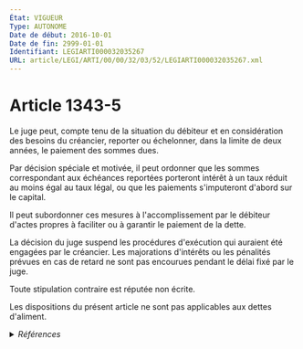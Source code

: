 ```yaml
---
État: VIGUEUR
Type: AUTONOME
Date de début: 2016-10-01
Date de fin: 2999-01-01
Identifiant: LEGIARTI000032035267
URL: article/LEGI/ARTI/00/00/32/03/52/LEGIARTI000032035267.xml
---
```


<h1>Article 1343-5</h1>

Le juge peut, compte tenu de la situation du débiteur et en considération des
besoins du créancier, reporter ou échelonner, dans la limite de deux années, le
paiement des sommes dues.<br />

Par décision spéciale et motivée, il peut ordonner que les sommes correspondant
aux échéances reportées porteront intérêt à un taux réduit au moins égal au taux
légal, ou que les paiements s'imputeront d'abord sur le capital.<br />

Il peut subordonner ces mesures à l'accomplissement par le débiteur d'actes
propres à faciliter ou à garantir le paiement de la dette.<br />

La décision du juge suspend les procédures d'exécution qui auraient été engagées
par le créancier. Les majorations d'intérêts ou les pénalités prévues en cas de
retard ne sont pas encourues pendant le délai fixé par le juge.<br />

Toute stipulation contraire est réputée non écrite.<br />

Les dispositions du présent article ne sont pas applicables aux dettes
d'aliment.


<details>
  <summary><em>Références</em></summary>

  <h2>Articles faisant référence à l'article</h2>
  
  <ul>
    <li>
      <a href="https://legal.tricoteuses.fr//redirection/LEGIARTI000047398359?vers=git&vers=legifrance">Décret n° 2023-248 du 3 avril 2023 relatif au conventionnement à l'aide personnalisée au logement des logements-foyers situés en Guadeloupe, Guyane, Martinique, à La Réunion et à Mayotte - article 6 ENTIEREMENT_MODIF</a> CITATION source
    </li>
    <li>
      <a href="https://legal.tricoteuses.fr//redirection/LEGIARTI000041899335?vers=git&vers=legifrance">Ordonnance n° 2020-596 du 20 mai 2020 portant adaptation des règles relatives aux difficultés des entreprises et des exploitations agricoles aux conséquences de l'épidémie de covid-19 - article 5 AUTONOME VIGUEUR, en vigueur depuis le 2020-05-22</a> CITATION source
    </li>
    <li>
      <a href="https://legal.tricoteuses.fr//redirection/LEGIARTI000032042757?vers=git&vers=legifrance">Code de commerce - article L611-10-1 AUTONOME VIGUEUR, en vigueur depuis le 2016-10-01</a> CITATION source
    </li>
    <li>
      <a href="https://legal.tricoteuses.fr//redirection/LEGIARTI000032042762?vers=git&vers=legifrance">Code de commerce - article L611-7 AUTONOME MODIFIE, en vigueur du 2016-10-01 au 2021-10-01</a> CITATION source
    </li>
    <li>
      <a href="https://legal.tricoteuses.fr//redirection/LEGIARTI000033202490?vers=git&vers=legifrance">Code de procédure civile - article 861-2 AUTONOME MODIFIE, en vigueur du 2016-10-01 au 2020-01-01</a> CITATION source
    </li>
    <li>
      <a href="https://legal.tricoteuses.fr//redirection/LEGIARTI000033202495?vers=git&vers=legifrance">Code de procédure civile - article 847-2 AUTONOME ABROGE, en vigueur du 2016-10-01 au 2020-01-01</a> CITATION source
    </li>
    <li>
      <a href="https://legal.tricoteuses.fr//redirection/LEGIARTI000038791107?vers=git&vers=legifrance">Code rural et de la pêche maritime - article L411-76 AUTONOME VIGUEUR, en vigueur depuis le 2020-01-01</a> CITATION source
    </li>
    <li>
      <a href="https://legal.tricoteuses.fr//redirection/LEGIARTI000039624826?vers=git&vers=legifrance">Code de procédure civile - article 861-2 AUTONOME VIGUEUR, en vigueur depuis le 2020-01-01</a> CITATION source
    </li>
    <li>
      <a href="https://legal.tricoteuses.fr//redirection/LEGIARTI000034684725?vers=git&vers=legifrance">Code de la construction et de l'habitation - article Annexe 1 au III art R353-159 AUTONOME MODIFIE, en vigueur du 2017-05-11 au 2019-09-01</a> CITATION source
    </li>
    <li>
      <a href="https://legal.tricoteuses.fr//redirection/LEGIARTI000032042863?vers=git&vers=legifrance">Code de la construction et de l'habitation - article L261-13 AUTONOME VIGUEUR, en vigueur depuis le 2016-10-01</a> CITATION source
    </li>
    <li>
      <a href="https://legal.tricoteuses.fr//redirection/LEGIARTI000032042882?vers=git&vers=legifrance">Code de la construction et de l'habitation - article L222-4 AUTONOME VIGUEUR, en vigueur depuis le 2016-10-01</a> CITATION source
    </li>
    <li>
      <a href="https://legal.tricoteuses.fr//redirection/LEGIARTI000038928963?vers=git&vers=legifrance">Code de la construction et de l'habitation - article Annexe 1 au III art R353-159 AUTONOME MODIFIE, en vigueur du 2019-09-01 au 2019-09-01</a> CITATION source
    </li>
    <li>
      <a href="https://legal.tricoteuses.fr//redirection/LEGIARTI000038834673?vers=git&vers=legifrance">Loi n° 89-462 du 6 juillet 1989 tendant à améliorer les rapports locatifs et portant modification de la loi n° 86-1290 du 23 décembre 1986 - article 24 AUTONOME MODIFIE, en vigueur du 2019-09-01 au 2023-07-29</a> CITATION source
    </li>
    <li>
      <a href="https://legal.tricoteuses.fr//redirection/LEGIARTI000037800424?vers=git&vers=legifrance">Loi n° 89-462 du 6 juillet 1989 tendant à améliorer les rapports locatifs et portant modification de la loi n° 86-1290 du 23 décembre 1986 - article 24 AUTONOME MODIFIE, en vigueur du 2019-03-01 au 2019-06-30</a> CITATION source
    </li>
    <li>
      <a href="https://legal.tricoteuses.fr//redirection/LEGIARTI000032042713?vers=git&vers=legifrance">Code de commerce - article L145-41 AUTONOME VIGUEUR, en vigueur depuis le 2016-10-01</a> CITATION source
    </li>
    <li>
      <a href="https://legal.tricoteuses.fr//redirection/LEGIARTI000032043093?vers=git&vers=legifrance">Loi n° 70-632 du 15 juillet 1970 relative à une contribution nationale à l'indemnisation des Français dépossédés de biens situés dans un territoire antérieurement placé sous la souveraineté, le protectorat ou la tutelle de la France (1). - article 60 AUTONOME VIGUEUR, en vigueur depuis le 2016-10-01</a> CITATION source
    </li>
    <li>
      <a href="https://legal.tricoteuses.fr//redirection/LEGIARTI000032043002?vers=git&vers=legifrance">Code rural et de la pêche maritime - article L418-3 AUTONOME VIGUEUR, en vigueur depuis le 2016-10-01</a> CITATION source
    </li>
    <li>
      <a href="https://legal.tricoteuses.fr//redirection/LEGIARTI000032042994?vers=git&vers=legifrance">Code rural et de la pêche maritime - article L411-76 AUTONOME MODIFIE, en vigueur du 2016-10-01 au 2020-01-01</a> CITATION source
    </li>
    <li>
      <a href="https://legal.tricoteuses.fr//redirection/LEGIARTI000033979634?vers=git&vers=legifrance">Loi n° 89-462 du 6 juillet 1989 tendant à améliorer les rapports locatifs et portant modification de la loi n° 86-1290 du 23 décembre 1986 - article 24 AUTONOME MODIFIE, en vigueur du 2017-01-29 au 2017-12-31</a> CITATION source
    </li>
    <li>
      <a href="https://legal.tricoteuses.fr//redirection/LEGIARTI000033202500?vers=git&vers=legifrance">Code de la construction et de l'habitation - article Annexe 1 au III art R353-159 AUTONOME MODIFIE, en vigueur du 2016-10-01 au 2017-05-11</a> CITATION source
    </li>
    <li>
      <a href="https://legal.tricoteuses.fr//redirection/LEGIARTI000039049027?vers=git&vers=legifrance">Code de la construction et de l'habitation - article Annexe 1 au III art R353-159 AUTONOME MODIFIE, en vigueur du 2019-09-01 au 2022-01-01</a> CITATION source
    </li>
    <li>
      <a href="https://legal.tricoteuses.fr//redirection/LEGIARTI000041899329?vers=git&vers=legifrance">Ordonnance n° 2020-596 du 20 mai 2020 portant adaptation des règles relatives aux difficultés des entreprises et des exploitations agricoles aux conséquences de l'épidémie de covid-19 - article 2 AUTONOME VIGUEUR, en vigueur depuis le 2020-05-22</a> CITATION source
    </li>
    <li>
      <a href="https://legal.tricoteuses.fr//redirection/LEGIARTI000039623757?vers=git&vers=legifrance">Code de procédure civile - article 832 AUTONOME VIGUEUR, en vigueur depuis le 2020-01-01</a> CITATION source
    </li>
    <li>
      <a href="https://legal.tricoteuses.fr//redirection/LEGIARTI000039119564?vers=git&vers=legifrance">Code de la consommation - article L314-20 AUTONOME VIGUEUR, en vigueur depuis le 2020-01-01</a> CITATION source
    </li>
    <li>
      <a href="https://legal.tricoteuses.fr//redirection/LEGIARTI000043774075?vers=git&vers=legifrance">Arrêté du 8 juillet 2021 portant modification de l'arrêté du 23 mars 2020 accordant la garantie de l'Etat aux établissements de crédit et sociétés de financement en application de l'article 6 de la loi n° 2020-289 de finances rectificative pour 2020 - article 3 ENTIEREMENT_MODIF</a> CITATION source
    </li>
    <li>
      <a href="https://legal.tricoteuses.fr//redirection/LEGIARTI000039482395?vers=git&vers=legifrance">Décret n° 2019-1333 du 11 décembre 2019 réformant la procédure civile - article 4 ENTIEREMENT_MODIF</a> CITATION source
    </li>
    <li>
      <a href="https://legal.tricoteuses.fr//redirection/LEGIARTI000033974848?vers=git&vers=legifrance">Loi n° 89-462 du 6 juillet 1989 tendant à améliorer les rapports locatifs et portant modification de la loi n° 86-1290 du 23 décembre 1986 - article 24 AUTONOME MODIFIE, en vigueur du 2017-12-31 au 2018-11-25</a> CITATION source
    </li>
    <li>
      <a href="https://legal.tricoteuses.fr//redirection/LEGIARTI000032043062?vers=git&vers=legifrance">Loi n° 48-1360 du 1 septembre 1948 portant modification et codification de la législation relative aux rapports des bailleurs et locataires ou occupants de locaux d'habitation ou à usage professionnel et instituant des allocations de logement - article 80 AUTONOME VIGUEUR, en vigueur depuis le 2016-10-01</a> CITATION source
    </li>
    <li>
      <a href="https://legal.tricoteuses.fr//redirection/LEGIARTI000036198282?vers=git&vers=legifrance">Loi n° 89-462 du 6 juillet 1989 tendant à améliorer les rapports locatifs et portant modification de la loi n° 86-1290 du 23 décembre 1986 - article 24 AUTONOME MODIFIE, en vigueur du 2019-06-30 au 2019-09-01</a> CITATION source
    </li>
    <li>
      <a href="https://legal.tricoteuses.fr//redirection/LEGIARTI000047900019?vers=git&vers=legifrance">Loi n° 89-462 du 6 juillet 1989 tendant à améliorer les rapports locatifs et portant modification de la loi n° 86-1290 du 23 décembre 1986 - article 24 AUTONOME VIGUEUR, en vigueur depuis le 2023-07-29</a> CITATION source
    </li>
    <li>
      <a href="https://legal.tricoteuses.fr//redirection/LEGIARTI000037670151?vers=git&vers=legifrance">Loi n° 89-462 du 6 juillet 1989 tendant à améliorer les rapports locatifs et portant modification de la loi n° 86-1290 du 23 décembre 1986 - article 24 AUTONOME MODIFIE, en vigueur du 2018-11-25 au 2019-03-01</a> CITATION source
    </li>
    <li>
      <a href="https://legal.tricoteuses.fr//redirection/LEGIARTI000032043133?vers=git&vers=legifrance">Ordonnance n° 98-774 du 2 septembre 1998 portant extension et adaptation aux départements, collectivités territoriales et territoires d'outre-mer de dispositions concernant le droit civil, le droit commercial et certaines activités libérales - article 1 AUTONOME VIGUEUR, en vigueur depuis le 2016-10-01</a> CITATION source
    </li>
    <li>
      <a href="https://legal.tricoteuses.fr//redirection/LEGIARTI000032043112?vers=git&vers=legifrance">Loi n° 89-462 du 6 juillet 1989 tendant à améliorer les rapports locatifs et portant modification de la loi n° 86-1290 du 23 décembre 1986 - article 24 AUTONOME MODIFIE, en vigueur du 2016-10-01 au 2017-01-29</a> CITATION source
    </li>
    <li>
      <a href="https://legal.tricoteuses.fr//redirection/LEGIARTI000032043071?vers=git&vers=legifrance">Loi n° 56-672 du 9 juillet 1956 instituant diverses mesures de protection envers certains militaires - article 6 AUTONOME VIGUEUR, en vigueur depuis le 2016-10-01</a> CITATION source
    </li>
    <li>
      <a href="https://legal.tricoteuses.fr//redirection/LEGIARTI000032006593?vers=git&vers=legifrance">Ordonnance n° 2016-131 du 10 février 2016 portant réforme du droit des contrats, du régime général et de la preuve des obligations - article 3 ENTIEREMENT_MODIF</a> CREE source
    </li>
    <li>
      <a href="https://legal.tricoteuses.fr//redirection/LEGIARTI000032890857?vers=git&vers=legifrance">Code de la consommation - article L314-20 AUTONOME MODIFIE, en vigueur du 2016-10-01 au 2020-01-01</a> CITATION source
    </li>
    <li>
      <a href="https://legal.tricoteuses.fr//redirection/LEGIARTI000032043084?vers=git&vers=legifrance">Loi n° 67-3 du 3 janvier 1967 relative aux ventes d'immeubles à construire et à l'obligation de garantie à raison des vices de construction - article 9 AUTONOME VIGUEUR, en vigueur depuis le 2016-10-01</a> CITATION source
    </li>
  </ul>
  
  <h2>Références faites par l'article</h2>
  
  <ul>
    <li>
      1948-09-01 CITATION cible <a href="https://legal.tricoteuses.fr//redirection/LEGIARTI000032043062?vers=git&vers=legifrance">Loi n° 48-1360 du 1 septembre 1948 portant modification et codification de la législation relative aux rapports des bailleurs et locataires ou occupants de locaux d'habitation ou à usage professionnel et instituant des allocations de logement - article 80 AUTONOME VIGUEUR, en vigueur depuis le 2016-10-01</a>
    </li>
    <li>
      1956-07-09 CITATION cible <a href="https://legal.tricoteuses.fr//redirection/LEGIARTI000032043071?vers=git&vers=legifrance">Loi n° 56-672 du 9 juillet 1956 instituant diverses mesures de protection envers certains militaires - article 6 AUTONOME VIGUEUR, en vigueur depuis le 2016-10-01</a>
    </li>
    <li>
      1967-01-03 CITATION cible <a href="https://legal.tricoteuses.fr//redirection/LEGIARTI000032043084?vers=git&vers=legifrance">Loi n° 67-3 du 3 janvier 1967 relative aux ventes d'immeubles à construire et à l'obligation de garantie à raison des vices de construction - article 9 AUTONOME VIGUEUR, en vigueur depuis le 2016-10-01</a>
    </li>
    <li>
      1970-07-15 CITATION cible <a href="https://legal.tricoteuses.fr//redirection/LEGIARTI000032043093?vers=git&vers=legifrance">Loi n° 70-632 du 15 juillet 1970 relative à une contribution nationale à l'indemnisation des Français dépossédés de biens situés dans un territoire antérieurement placé sous la souveraineté, le protectorat ou la tutelle de la France (1). - article 60 AUTONOME VIGUEUR, en vigueur depuis le 2016-10-01</a>
    </li>
    <li>
      1989-07-06 CITATION cible <a href="https://legal.tricoteuses.fr//redirection/LEGIARTI000047900019?vers=git&vers=legifrance">Loi n° 89-462 du 6 juillet 1989 tendant à améliorer les rapports locatifs et portant modification de la loi n° 86-1290 du 23 décembre 1986 - article 24 AUTONOME VIGUEUR, en vigueur depuis le 2023-07-29</a>
    </li>
    <li>
      1998-09-02 CITATION cible <a href="https://legal.tricoteuses.fr//redirection/LEGIARTI000032043133?vers=git&vers=legifrance">Ordonnance n° 98-774 du 2 septembre 1998 portant extension et adaptation aux départements, collectivités territoriales et territoires d'outre-mer de dispositions concernant le droit civil, le droit commercial et certaines activités libérales - article 1 AUTONOME VIGUEUR, en vigueur depuis le 2016-10-01</a>
    </li>
    <li>
      2016-02-10 CREE cible <a href="https://legal.tricoteuses.fr//redirection/LEGIARTI000032006593?vers=git&vers=legifrance">Ordonnance n° 2016-131 du 10 février 2016 portant réforme du droit des contrats, du régime général et de la preuve des obligations - article 3 ENTIEREMENT_MODIF</a>
    </li>
    <li>
      2020-05-20 CITATION cible <a href="https://legal.tricoteuses.fr//redirection/LEGIARTI000041899329?vers=git&vers=legifrance">Ordonnance n° 2020-596 du 20 mai 2020 portant adaptation des règles relatives aux difficultés des entreprises et des exploitations agricoles aux conséquences de l'épidémie de covid-19 - article 2 AUTONOME VIGUEUR, en vigueur depuis le 2020-05-22</a>
    </li>
    <li>
      2020-05-20 CITATION cible <a href="https://legal.tricoteuses.fr//redirection/LEGIARTI000041899335?vers=git&vers=legifrance">Ordonnance n° 2020-596 du 20 mai 2020 portant adaptation des règles relatives aux difficultés des entreprises et des exploitations agricoles aux conséquences de l'épidémie de covid-19 - article 5 AUTONOME VIGUEUR, en vigueur depuis le 2020-05-22</a>
    </li>
    <li>
      2021-07-08 CITATION cible <a href="https://legal.tricoteuses.fr//redirection/LEGIARTI000043774075?vers=git&vers=legifrance">Arrêté du 8 juillet 2021 portant modification de l'arrêté du 23 mars 2020 accordant la garantie de l'Etat aux établissements de crédit et sociétés de financement en application de l'article 6 de la loi n° 2020-289 de finances rectificative pour 2020 - article 3 ENTIEREMENT_MODIF</a>
    </li>
    <li>
      2023-04-03 CITATION cible <a href="https://legal.tricoteuses.fr//redirection/LEGIARTI000047398359?vers=git&vers=legifrance">Décret n° 2023-248 du 3 avril 2023 relatif au conventionnement à l'aide personnalisée au logement des logements-foyers situés en Guadeloupe, Guyane, Martinique, à La Réunion et à Mayotte - article 6 ENTIEREMENT_MODIF</a>
    </li>
    <li>
      2999-01-01 CONCORDANCE source <a href="https://legal.tricoteuses.fr//redirection/LEGIARTI000006437076?vers=git&vers=legifrance">Code civil - article 1244-1 AUTONOME ABROGE, en vigueur du 1992-08-01 au 2016-10-01</a>
    </li>
    <li>
      2999-01-01 CONCORDANCE source <a href="https://legal.tricoteuses.fr//redirection/LEGIARTI000006437096?vers=git&vers=legifrance">Code civil - article 1244-3 AUTONOME ABROGE, en vigueur du 1992-08-01 au 2016-10-01</a>
    </li>
    <li>
      2999-01-01 CITATION cible <a href="https://legal.tricoteuses.fr//redirection/LEGIARTI000032042713?vers=git&vers=legifrance">Code de commerce - article L145-41 AUTONOME VIGUEUR, en vigueur depuis le 2016-10-01</a>
    </li>
    <li>
      2999-01-01 CITATION cible <a href="https://legal.tricoteuses.fr//redirection/LEGIARTI000032042757?vers=git&vers=legifrance">Code de commerce - article L611-10-1 AUTONOME VIGUEUR, en vigueur depuis le 2016-10-01</a>
    </li>
    <li>
      2999-01-01 CITATION cible <a href="https://legal.tricoteuses.fr//redirection/LEGIARTI000032042762?vers=git&vers=legifrance">Code de commerce - article L611-7 AUTONOME MODIFIE, en vigueur du 2016-10-01 au 2021-10-01</a>
    </li>
    <li>
      2999-01-01 CITATION cible <a href="https://legal.tricoteuses.fr//redirection/LEGIARTI000039119564?vers=git&vers=legifrance">Code de la consommation - article L314-20 AUTONOME VIGUEUR, en vigueur depuis le 2020-01-01</a>
    </li>
    <li>
      2999-01-01 CITATION cible <a href="https://legal.tricoteuses.fr//redirection/LEGIARTI000039049027?vers=git&vers=legifrance">Code de la construction et de l'habitation - article Annexe 1 au III art R353-159 AUTONOME MODIFIE, en vigueur du 2019-09-01 au 2022-01-01</a>
    </li>
    <li>
      2999-01-01 CITATION cible <a href="https://legal.tricoteuses.fr//redirection/LEGIARTI000032042882?vers=git&vers=legifrance">Code de la construction et de l'habitation - article L222-4 AUTONOME VIGUEUR, en vigueur depuis le 2016-10-01</a>
    </li>
    <li>
      2999-01-01 CITATION cible <a href="https://legal.tricoteuses.fr//redirection/LEGIARTI000032042863?vers=git&vers=legifrance">Code de la construction et de l'habitation - article L261-13 AUTONOME VIGUEUR, en vigueur depuis le 2016-10-01</a>
    </li>
    <li>
      2999-01-01 CITATION cible <a href="https://legal.tricoteuses.fr//redirection/LEGIARTI000039623757?vers=git&vers=legifrance">Code de procédure civile - article 832 AUTONOME VIGUEUR, en vigueur depuis le 2020-01-01</a>
    </li>
    <li>
      2999-01-01 CITATION cible <a href="https://legal.tricoteuses.fr//redirection/LEGIARTI000033202495?vers=git&vers=legifrance">Code de procédure civile - article 847-2 AUTONOME ABROGE, en vigueur du 2016-10-01 au 2020-01-01</a>
    </li>
    <li>
      2999-01-01 CITATION cible <a href="https://legal.tricoteuses.fr//redirection/LEGIARTI000039624826?vers=git&vers=legifrance">Code de procédure civile - article 861-2 AUTONOME VIGUEUR, en vigueur depuis le 2020-01-01</a>
    </li>
    <li>
      2999-01-01 CITATION cible <a href="https://legal.tricoteuses.fr//redirection/LEGIARTI000032043002?vers=git&vers=legifrance">Code rural et de la pêche maritime - article L418-3 AUTONOME VIGUEUR, en vigueur depuis le 2016-10-01</a>
    </li>
    <li>
      2999-01-01 CITATION cible <a href="https://legal.tricoteuses.fr//redirection/LEGIARTI000038791107?vers=git&vers=legifrance">Code rural et de la pêche maritime - article L411-76 AUTONOME VIGUEUR, en vigueur depuis le 2020-01-01</a>
    </li>
  </ul>
</details>
